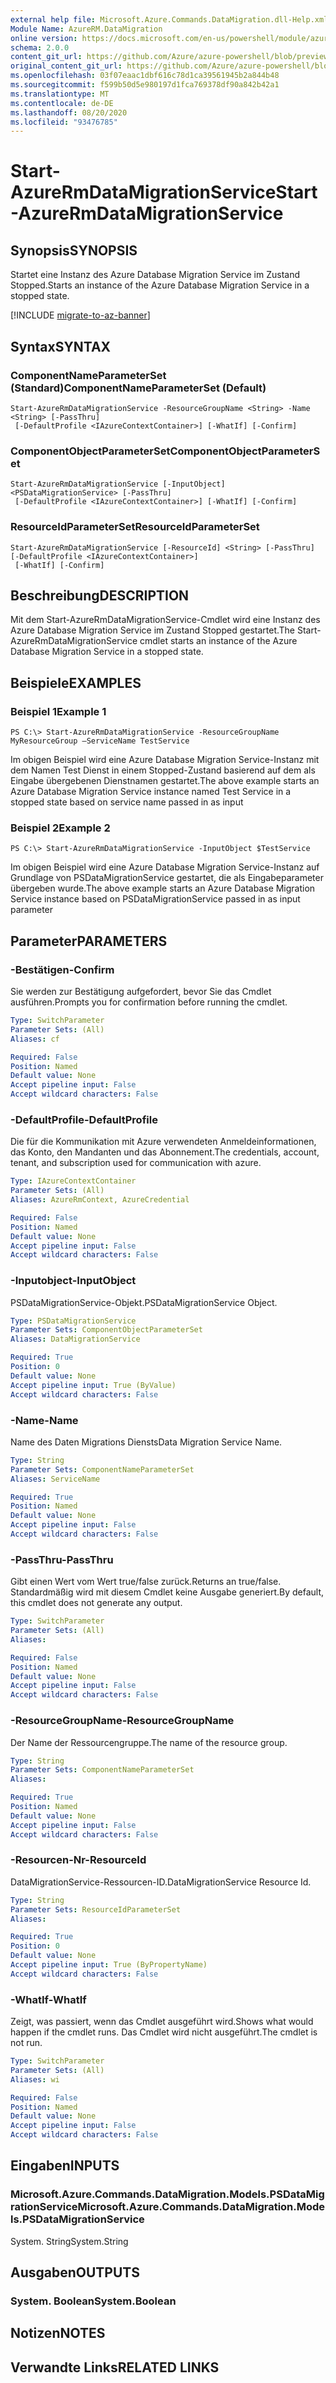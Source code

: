 ```yaml
---
external help file: Microsoft.Azure.Commands.DataMigration.dll-Help.xml
Module Name: AzureRM.DataMigration
online version: https://docs.microsoft.com/en-us/powershell/module/azurerm.datamigration/start-azurermdatamigrationservice
schema: 2.0.0
content_git_url: https://github.com/Azure/azure-powershell/blob/preview/src/ResourceManager/DataMigration/Commands.DataMigration/help/Start-AzureRmDataMigrationService.md
original_content_git_url: https://github.com/Azure/azure-powershell/blob/preview/src/ResourceManager/DataMigration/Commands.DataMigration/help/Start-AzureRmDataMigrationService.md
ms.openlocfilehash: 03f07eaac1dbf616c78d1ca39561945b2a844b48
ms.sourcegitcommit: f599b50d5e980197d1fca769378df90a842b42a1
ms.translationtype: MT
ms.contentlocale: de-DE
ms.lasthandoff: 08/20/2020
ms.locfileid: "93476785"
---
```

# <span data-ttu-id="5b4e2-101">Start-AzureRmDataMigrationService</span><span class="sxs-lookup"><span data-stu-id="5b4e2-101">Start-AzureRmDataMigrationService</span></span>

## <span data-ttu-id="5b4e2-102">Synopsis</span><span class="sxs-lookup"><span data-stu-id="5b4e2-102">SYNOPSIS</span></span>
<span data-ttu-id="5b4e2-103">Startet eine Instanz des Azure Database Migration Service im Zustand Stopped.</span><span class="sxs-lookup"><span data-stu-id="5b4e2-103">Starts an instance of the Azure Database Migration Service in a stopped state.</span></span> 

[!INCLUDE [migrate-to-az-banner](../../includes/migrate-to-az-banner.md)]

## <span data-ttu-id="5b4e2-104">Syntax</span><span class="sxs-lookup"><span data-stu-id="5b4e2-104">SYNTAX</span></span>

### <span data-ttu-id="5b4e2-105">ComponentNameParameterSet (Standard)</span><span class="sxs-lookup"><span data-stu-id="5b4e2-105">ComponentNameParameterSet (Default)</span></span>
```
Start-AzureRmDataMigrationService -ResourceGroupName <String> -Name <String> [-PassThru]
 [-DefaultProfile <IAzureContextContainer>] [-WhatIf] [-Confirm]
```

### <span data-ttu-id="5b4e2-106">ComponentObjectParameterSet</span><span class="sxs-lookup"><span data-stu-id="5b4e2-106">ComponentObjectParameterSet</span></span>
```
Start-AzureRmDataMigrationService [-InputObject] <PSDataMigrationService> [-PassThru]
 [-DefaultProfile <IAzureContextContainer>] [-WhatIf] [-Confirm]
```

### <span data-ttu-id="5b4e2-107">ResourceIdParameterSet</span><span class="sxs-lookup"><span data-stu-id="5b4e2-107">ResourceIdParameterSet</span></span>
```
Start-AzureRmDataMigrationService [-ResourceId] <String> [-PassThru] [-DefaultProfile <IAzureContextContainer>]
 [-WhatIf] [-Confirm]
```

## <span data-ttu-id="5b4e2-108">Beschreibung</span><span class="sxs-lookup"><span data-stu-id="5b4e2-108">DESCRIPTION</span></span>
<span data-ttu-id="5b4e2-109">Mit dem Start-AzureRmDataMigrationService-Cmdlet wird eine Instanz des Azure Database Migration Service im Zustand Stopped gestartet.</span><span class="sxs-lookup"><span data-stu-id="5b4e2-109">The Start-AzureRmDataMigrationService cmdlet starts an instance of the Azure Database Migration Service in a stopped state.</span></span> 

## <span data-ttu-id="5b4e2-110">Beispiele</span><span class="sxs-lookup"><span data-stu-id="5b4e2-110">EXAMPLES</span></span>

### <span data-ttu-id="5b4e2-111">Beispiel 1</span><span class="sxs-lookup"><span data-stu-id="5b4e2-111">Example 1</span></span>
```
PS C:\> Start-AzureRmDataMigrationService -ResourceGroupName MyResourceGroup –ServiceName TestService
```

<span data-ttu-id="5b4e2-112">Im obigen Beispiel wird eine Azure Database Migration Service-Instanz mit dem Namen Test Dienst in einem Stopped-Zustand basierend auf dem als Eingabe übergebenen Dienstnamen gestartet.</span><span class="sxs-lookup"><span data-stu-id="5b4e2-112">The above example starts an Azure Database Migration Service instance named Test Service in a stopped state based on service name passed in as input</span></span>

### <span data-ttu-id="5b4e2-113">Beispiel 2</span><span class="sxs-lookup"><span data-stu-id="5b4e2-113">Example 2</span></span>
```
PS C:\> Start-AzureRmDataMigrationService -InputObject $TestService
```

<span data-ttu-id="5b4e2-114">Im obigen Beispiel wird eine Azure Database Migration Service-Instanz auf Grundlage von PSDataMigrationService gestartet, die als Eingabeparameter übergeben wurde.</span><span class="sxs-lookup"><span data-stu-id="5b4e2-114">The above example starts an Azure Database Migration Service instance based on PSDataMigrationService passed in as input parameter</span></span>

## <span data-ttu-id="5b4e2-115">Parameter</span><span class="sxs-lookup"><span data-stu-id="5b4e2-115">PARAMETERS</span></span>

### <span data-ttu-id="5b4e2-116">-Bestätigen</span><span class="sxs-lookup"><span data-stu-id="5b4e2-116">-Confirm</span></span>
<span data-ttu-id="5b4e2-117">Sie werden zur Bestätigung aufgefordert, bevor Sie das Cmdlet ausführen.</span><span class="sxs-lookup"><span data-stu-id="5b4e2-117">Prompts you for confirmation before running the cmdlet.</span></span>

```yaml
Type: SwitchParameter
Parameter Sets: (All)
Aliases: cf

Required: False
Position: Named
Default value: None
Accept pipeline input: False
Accept wildcard characters: False
```

### <span data-ttu-id="5b4e2-118">-DefaultProfile</span><span class="sxs-lookup"><span data-stu-id="5b4e2-118">-DefaultProfile</span></span>
<span data-ttu-id="5b4e2-119">Die für die Kommunikation mit Azure verwendeten Anmeldeinformationen, das Konto, den Mandanten und das Abonnement.</span><span class="sxs-lookup"><span data-stu-id="5b4e2-119">The credentials, account, tenant, and subscription used for communication with azure.</span></span>

```yaml
Type: IAzureContextContainer
Parameter Sets: (All)
Aliases: AzureRmContext, AzureCredential

Required: False
Position: Named
Default value: None
Accept pipeline input: False
Accept wildcard characters: False
```

### <span data-ttu-id="5b4e2-120">-Inputobject</span><span class="sxs-lookup"><span data-stu-id="5b4e2-120">-InputObject</span></span>
<span data-ttu-id="5b4e2-121">PSDataMigrationService-Objekt.</span><span class="sxs-lookup"><span data-stu-id="5b4e2-121">PSDataMigrationService Object.</span></span>

```yaml
Type: PSDataMigrationService
Parameter Sets: ComponentObjectParameterSet
Aliases: DataMigrationService

Required: True
Position: 0
Default value: None
Accept pipeline input: True (ByValue)
Accept wildcard characters: False
```

### <span data-ttu-id="5b4e2-122">-Name</span><span class="sxs-lookup"><span data-stu-id="5b4e2-122">-Name</span></span>
<span data-ttu-id="5b4e2-123">Name des Daten Migrations Diensts</span><span class="sxs-lookup"><span data-stu-id="5b4e2-123">Data Migration Service Name.</span></span>

```yaml
Type: String
Parameter Sets: ComponentNameParameterSet
Aliases: ServiceName

Required: True
Position: Named
Default value: None
Accept pipeline input: False
Accept wildcard characters: False
```

### <span data-ttu-id="5b4e2-124">-PassThru</span><span class="sxs-lookup"><span data-stu-id="5b4e2-124">-PassThru</span></span>
<span data-ttu-id="5b4e2-125">Gibt einen Wert vom Wert true/false zurück.</span><span class="sxs-lookup"><span data-stu-id="5b4e2-125">Returns an true/false.</span></span>
<span data-ttu-id="5b4e2-126">Standardmäßig wird mit diesem Cmdlet keine Ausgabe generiert.</span><span class="sxs-lookup"><span data-stu-id="5b4e2-126">By default, this cmdlet does not generate any output.</span></span>

```yaml
Type: SwitchParameter
Parameter Sets: (All)
Aliases: 

Required: False
Position: Named
Default value: None
Accept pipeline input: False
Accept wildcard characters: False
```

### <span data-ttu-id="5b4e2-127">-ResourceGroupName</span><span class="sxs-lookup"><span data-stu-id="5b4e2-127">-ResourceGroupName</span></span>
<span data-ttu-id="5b4e2-128">Der Name der Ressourcengruppe.</span><span class="sxs-lookup"><span data-stu-id="5b4e2-128">The name of the resource group.</span></span>

```yaml
Type: String
Parameter Sets: ComponentNameParameterSet
Aliases: 

Required: True
Position: Named
Default value: None
Accept pipeline input: False
Accept wildcard characters: False
```

### <span data-ttu-id="5b4e2-129">-Resourcen-Nr</span><span class="sxs-lookup"><span data-stu-id="5b4e2-129">-ResourceId</span></span>
<span data-ttu-id="5b4e2-130">DataMigrationService-Ressourcen-ID.</span><span class="sxs-lookup"><span data-stu-id="5b4e2-130">DataMigrationService Resource Id.</span></span>

```yaml
Type: String
Parameter Sets: ResourceIdParameterSet
Aliases: 

Required: True
Position: 0
Default value: None
Accept pipeline input: True (ByPropertyName)
Accept wildcard characters: False
```

### <span data-ttu-id="5b4e2-131">-WhatIf</span><span class="sxs-lookup"><span data-stu-id="5b4e2-131">-WhatIf</span></span>
<span data-ttu-id="5b4e2-132">Zeigt, was passiert, wenn das Cmdlet ausgeführt wird.</span><span class="sxs-lookup"><span data-stu-id="5b4e2-132">Shows what would happen if the cmdlet runs.</span></span>
<span data-ttu-id="5b4e2-133">Das Cmdlet wird nicht ausgeführt.</span><span class="sxs-lookup"><span data-stu-id="5b4e2-133">The cmdlet is not run.</span></span>

```yaml
Type: SwitchParameter
Parameter Sets: (All)
Aliases: wi

Required: False
Position: Named
Default value: None
Accept pipeline input: False
Accept wildcard characters: False
```

## <span data-ttu-id="5b4e2-134">Eingaben</span><span class="sxs-lookup"><span data-stu-id="5b4e2-134">INPUTS</span></span>

### <span data-ttu-id="5b4e2-135">Microsoft.Azure.Commands.DataMigration.Models.PSDataMigrationService</span><span class="sxs-lookup"><span data-stu-id="5b4e2-135">Microsoft.Azure.Commands.DataMigration.Models.PSDataMigrationService</span></span>
<span data-ttu-id="5b4e2-136">System. String</span><span class="sxs-lookup"><span data-stu-id="5b4e2-136">System.String</span></span>


## <span data-ttu-id="5b4e2-137">Ausgaben</span><span class="sxs-lookup"><span data-stu-id="5b4e2-137">OUTPUTS</span></span>

### <span data-ttu-id="5b4e2-138">System. Boolean</span><span class="sxs-lookup"><span data-stu-id="5b4e2-138">System.Boolean</span></span>


## <span data-ttu-id="5b4e2-139">Notizen</span><span class="sxs-lookup"><span data-stu-id="5b4e2-139">NOTES</span></span>

## <span data-ttu-id="5b4e2-140">Verwandte Links</span><span class="sxs-lookup"><span data-stu-id="5b4e2-140">RELATED LINKS</span></span>


